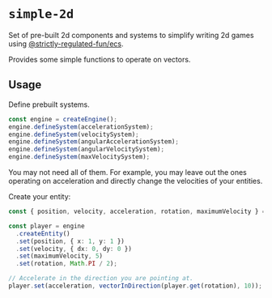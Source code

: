 # `simple-2d`

Set of pre-built 2d components and systems to simplify
writing 2d games using [@strictly-regulated-fun/ecs](https://www.npmjs.com/package/@strictly-regulated-fun/ecs).

Provides some simple functions to operate on vectors.

## Usage

Define prebuilt systems.

```typescript
const engine = createEngine();
engine.defineSystem(accelerationSystem);
engine.defineSystem(velocitySystem);
engine.defineSystem(angularAccelerationSystem);
engine.defineSystem(angularVelocitySystem);
engine.defineSystem(maxVelocitySystem);
```

You may not need all of them.
For example, you may leave out the ones operating on acceleration
and directly change the velocities of your entities.

Create your entity:

```typescript
const { position, velocity, acceleration, rotation, maximumVelocity } = simple2dComponents;

const player = engine
  .createEntity()
  .set(position, { x: 1, y: 1 })
  .set(velocity, { dx: 0, dy: 0 })
  .set(maximumVelocity, 5)
  .set(rotation, Math.PI / 2);

// Accelerate in the direction you are pointing at.
player.set(acceleration, vectorInDirection(player.get(rotation), 10));
```
